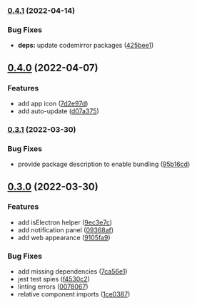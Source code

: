 ### [0.4.1](https://github.com/florianwiech/codewaffle/compare/v0.4.0...v0.4.1) (2022-04-14)

### Bug Fixes

- **deps:** update codemirror packages ([425bee1](https://github.com/florianwiech/codewaffle/commit/425bee115d183356510596d72051147106045a66))

## [0.4.0](https://github.com/florianwiech/codewaffle/compare/v0.3.1...v0.4.0) (2022-04-07)

### Features

- add app icon ([7d2e97d](https://github.com/florianwiech/codewaffle/commit/7d2e97dd8501ec045362543300763cd351e40311))
- add auto-update ([d07a375](https://github.com/florianwiech/codewaffle/commit/d07a3755218e8c36f7c1f379f3efaaebcc1a0e60))

### [0.3.1](https://github.com/florianwiech/codewaffle/compare/v0.3.0...v0.3.1) (2022-03-30)

### Bug Fixes

- provide package description to enable bundling ([95b16cd](https://github.com/florianwiech/codewaffle/commit/95b16cdef5013dbea5c11a479b988223bff6904e))

## [0.3.0](https://github.com/florianwiech/codewaffle/compare/v0.2.0...v0.3.0) (2022-03-30)

### Features

- add isElectron helper ([9ec3e7c](https://github.com/florianwiech/codewaffle/commit/9ec3e7c82e956877c2704a04cb34185dd77a82a1))
- add notification panel ([09368af](https://github.com/florianwiech/codewaffle/commit/09368af29b09cf842033413dc554368bf19873be))
- add web appearance ([9105fa9](https://github.com/florianwiech/codewaffle/commit/9105fa964c8840b15671021720886f5866caf039))

### Bug Fixes

- add missing dependencies ([7ca56e1](https://github.com/florianwiech/codewaffle/commit/7ca56e195ebe369618a2dfa8e96d28ef521036f3))
- jest test spies ([f4530c2](https://github.com/florianwiech/codewaffle/commit/f4530c225d2630f809bad6d14b7ea3010efd1e56))
- linting errors ([0078067](https://github.com/florianwiech/codewaffle/commit/00780673b5dd580c152dd204d2bf13ba98725bcd))
- relative component imports ([1ce0387](https://github.com/florianwiech/codewaffle/commit/1ce03878a9f43a717ad2cd55091c516d407024b8))
